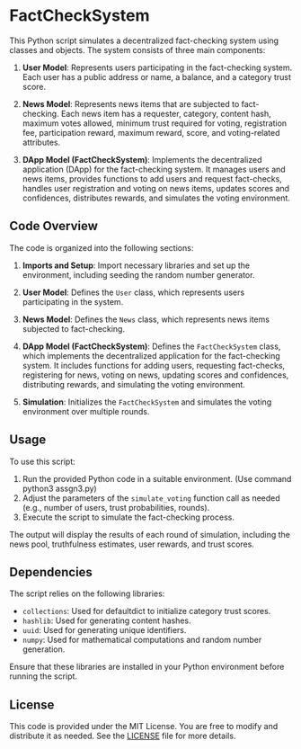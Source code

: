 # FactCheckSystem

This Python script simulates a decentralized fact-checking system using classes and objects. The system consists of three main components:

1. **User Model**: Represents users participating in the fact-checking system. Each user has a public address or name, a balance, and a category trust score.

2. **News Model**: Represents news items that are subjected to fact-checking. Each news item has a requester, category, content hash, maximum votes allowed, minimum trust required for voting, registration fee, participation reward, maximum reward, score, and voting-related attributes.

3. **DApp Model (FactCheckSystem)**: Implements the decentralized application (DApp) for the fact-checking system. It manages users and news items, provides functions to add users and request fact-checks, handles user registration and voting on news items, updates scores and confidences, distributes rewards, and simulates the voting environment.

## Code Overview

The code is organized into the following sections:

1. **Imports and Setup**: Import necessary libraries and set up the environment, including seeding the random number generator.

2. **User Model**: Defines the `User` class, which represents users participating in the system.

3. **News Model**: Defines the `News` class, which represents news items subjected to fact-checking.

4. **DApp Model (FactCheckSystem)**: Defines the `FactCheckSystem` class, which implements the decentralized application for the fact-checking system. It includes functions for adding users, requesting fact-checks, registering for news, voting on news, updating scores and confidences, distributing rewards, and simulating the voting environment.

5. **Simulation**: Initializes the `FactCheckSystem` and simulates the voting environment over multiple rounds.

## Usage

To use this script:

1. Run the provided Python code in a suitable environment. (Use command python3 assgn3.py)
2. Adjust the parameters of the `simulate_voting` function call as needed (e.g., number of users, trust probabilities, rounds).
3. Execute the script to simulate the fact-checking process.

The output will display the results of each round of simulation, including the news pool, truthfulness estimates, user rewards, and trust scores.

## Dependencies

The script relies on the following libraries:

- `collections`: Used for defaultdict to initialize category trust scores.
- `hashlib`: Used for generating content hashes.
- `uuid`: Used for generating unique identifiers.
- `numpy`: Used for mathematical computations and random number generation.

Ensure that these libraries are installed in your Python environment before running the script.

## License

This code is provided under the MIT License. You are free to modify and distribute it as needed. See the [LICENSE](link-to-license) file for more details.
